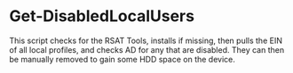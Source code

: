 # Get-DisabledLocalUsers

This script checks for the RSAT Tools, installs if missing, then pulls the EIN of all local profiles, and checks AD for any that are disabled. They can then be manually removed to gain some HDD space on the device.

